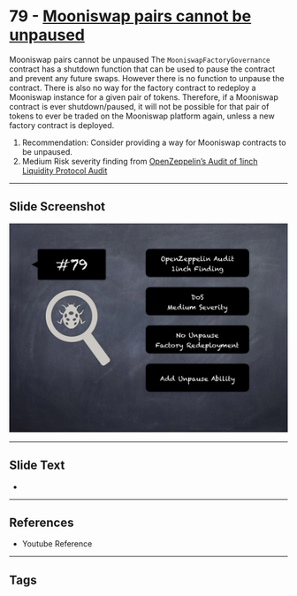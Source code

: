 
# 79 - [Mooniswap pairs cannot be unpaused](./Mooniswap%20pairs%20cannot%20be%20unpaused.md)

Mooniswap pairs cannot be unpaused The `MooniswapFactoryGovernance` contract has a shutdown function that can be used to pause the contract and prevent any future swaps. However there is no function to unpause the contract. There is also no way for the factory contract to redeploy a Mooniswap instance for a given pair of tokens. Therefore, if a Mooniswap contract is ever shutdown/paused, it will not be possible for that pair of tokens to ever be traded on the Mooniswap platform again, unless a new factory contract is deployed.


1. Recommendation: Consider providing a way for Mooniswap contracts to be unpaused.
2. Medium Risk severity finding from [OpenZeppelin’s Audit of 1inch Liquidity Protocol Audit](https://blog.openzeppelin.com/1inch-liquidity-protocol-audit/)


___
## Slide Screenshot
![079.png](../../images/7.%20Audit%20Findings%20101/079.png)
___
## Slide Text
- 
___
## References
- Youtube Reference
___
## Tags
